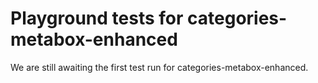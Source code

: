 # Playground tests for categories-metabox-enhanced
We are still awaiting the first test run for categories-metabox-enhanced.

